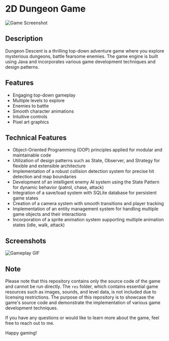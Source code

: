 # 2D Dungeon Game

![Game Screenshot](screenshot.png)

## Description

Dungeon Descent is a thrilling top-down adventure game where you explore mysterious dungeons, battle fearsome enemies. The game engine is built using Java and incorporates various game development techniques and design patterns.

## Features

- Engaging top-down gameplay
- Multiple levels to explore
- Enemies to battle
- Smooth character animations
- Intuitive controls
- Pixel art graphics

## Technical Features

- Object-Oriented Programming (OOP) principles applied for modular and maintainable code
- Utilization of design patterns such as State, Observer, and Strategy for flexible and extensible architecture
- Implementation of a robust collision detection system for precise hit detection and map boundaries
- Development of an intelligent enemy AI system using the State Pattern for dynamic behavior (patrol, chase, attack)
- Integration of a save/load system with SQLite database for persistent game states
- Creation of a camera system with smooth transitions and player tracking
- Implementation of an entity management system for handling multiple game objects and their interactions
- Incorporation of a sprite animation system supporting multiple animation states (idle, walk, attack)

## Screenshots

![Gameplay GIF](gameplay.gif)

## Note

Please note that this repository contains only the source code of the game and cannot be run directly. The `res` folder, which contains essential game resources such as images, sounds, and level data, is not included due to licensing restrictions. The purpose of this repository is to showcase the game's source code and demonstrate the implementation of various game development techniques.

If you have any questions or would like to learn more about the game, feel free to reach out to me.

Happy gaming!
